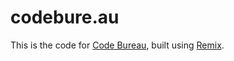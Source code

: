 # codebure.au

This is the code for [Code Bureau](https://codebure.au), built using [Remix](https://remix.run).
